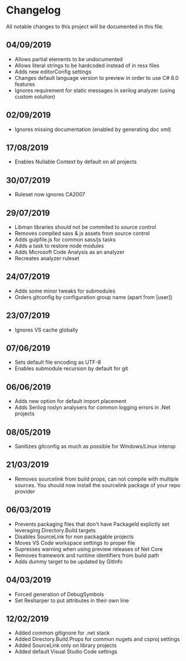 # Changelog

All notable changes to this project will be documented in this file.

## 04/09/2019

- Allows partial elements to be undocumented
- Allows literal strings to be hardcoded instead of in resx files
- Adds new editorConfig settings
- Changes default language version to preview in order to use C# 8.0 features
- Ignores requirement for static messages in serilog analyzer (using custom solution)

## 02/09/2019

- Ignores missing documentation (enabled by generating doc xml)

## 17/08/2019

- Enables Nullable Context by default on all projects

## 30/07/2019

- Ruleset now ignores CA2007

## 29/07/2019

- Libman libraries should not be commited to source control
- Removes compiled sass & js assets from source control
- Adds gulpfile.js for common sass/js tasks
- Adds a task to restore node modules
- Adds Microsoft Code Analysis as an analyzer
- Recreates analyzer ruleset

## 24/07/2019

- Adds some minor tweaks for submodules
- Orders gitconfig by configuration group name (apart from [user])

## 23/07/2019

- Ignores VS cache globally

## 07/06/2019

- Sets default file encoding as UTF-8
- Enables submodule recursion by default for git

## 06/06/2019

- Adds new option for default import placement
- Adds Serilog roslyn analysers for common logging errors in .Net projects

## 08/05/2019

- Sanitizes gitconfig as much as possible for Windows/Linux interop

## 21/03/2019

- Removes sourcelink from build props, can not compile with multiple sources. You should now install
the sourcelink package of your repo provider

## 06/03/2019

- Prevents packaging files that don't have PackageId explictly set leveraging Directory.Build.targets
- Disables SourceLink for non packagable projects
- Moves VS Code workspace settings to proper file
- Supresses warning when using preview releases of Net Core
- Removes framework and runtime identifiers from build path
- Adds dummy target to be updated by GitInfo

## 04/03/2019

- Forced generation of DebugSymbols
- Set Resharper to put attributes in their own line

## 12/02/2019

- Added common gitignore for .net stack
- Added Directory.Build.Props for common nugets and csproj settings
- Added SourceLink only on library projects
- Added default Visual Studio Code settings
